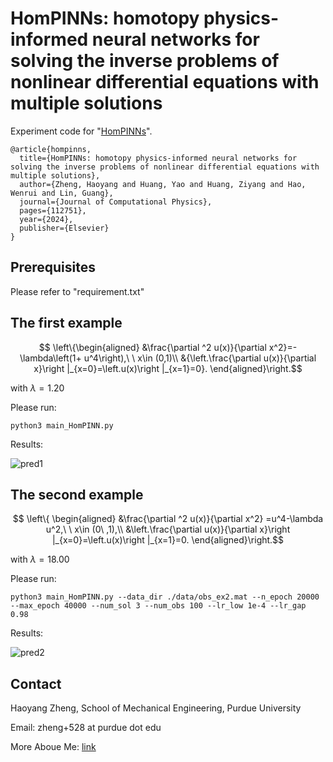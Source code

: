 # HomPINNs: homotopy physics-informed neural networks for solving the inverse problems of nonlinear differential equations with multiple solutions

Experiment code for "[HomPINNs](https://www.sciencedirect.com/science/article/pii/S0021999123008471)".

```
@article{hompinns,
  title={HomPINNs: homotopy physics-informed neural networks for solving the inverse problems of nonlinear differential equations with multiple solutions},
  author={Zheng, Haoyang and Huang, Yao and Huang, Ziyang and Hao, Wenrui and Lin, Guang},
  journal={Journal of Computational Physics},
  pages={112751},
  year={2024},
  publisher={Elsevier}
}
```

## Prerequisites
Please refer to "requirement.txt" 

## The first example

```math
  \left\{\begin{aligned}
    &\frac{\partial ^2 u(x)}{\partial x^2}=-\lambda\left(1+ u^4\right),\ \ x\in (0,1)\\
    &{\left.\frac{\partial u(x)}{\partial x}\right |_{x=0}=\left.u(x)\right |_{x=1}=0}.
  \end{aligned}\right.
```
with $\lambda=1.20$

Please run:
```
python3 main_HomPINN.py
```

Results:

![pred1](https://github.com/haoyangzheng1996/HomPINN/assets/38525155/f6738bc6-3bac-45cc-9864-5fd8fb2e2b5d)


## The second example

```math
  \left\{
  \begin{aligned}
     &\frac{\partial ^2 u(x)}{\partial x^2} =u^4-\lambda u^2,\ \ x\in (0\ ,1),\\
     &\left.\frac{\partial u(x)}{\partial x}\right |_{x=0}=\left.u(x)\right |_{x=1}=0.
  \end{aligned}\right.
```
with $\lambda=18.00$

Please run:
```
python3 main_HomPINN.py --data_dir ./data/obs_ex2.mat --n_epoch 20000 --max_epoch 40000 --num_sol 3 --num_obs 100 --lr_low 1e-4 --lr_gap 0.98
```

Results:

![pred2](https://github.com/haoyangzheng1996/HomPINN/assets/38525155/6c15a7df-884d-4854-9984-2931b50e3bfa)


## Contact
Haoyang Zheng, School of Mechanical Engineering, Purdue University

Email: zheng+528 at purdue dot edu

More Aboue Me: [link](https://haoyangzheng.github.io/)
